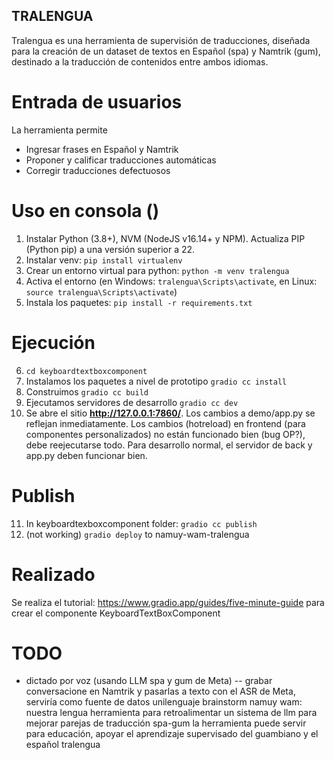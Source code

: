 ## TRALENGUA
Tralengua es una herramienta de supervisión de traducciones, diseñada para la creación de un dataset de textos en Español (spa) y Namtrik (gum), destinado a la traducción de contenidos entre ambos idiomas.

# Entrada de usuarios
La herramienta permite
* Ingresar frases en Español y Namtrik
* Proponer y calificar traducciones automáticas
* Corregir traducciones defectuosos

# Uso en consola ()
1. Instalar Python (3.8+), NVM (NodeJS v16.14+ y NPM). Actualiza PIP (Python pip) a una versión superior a 22.
2. Instalar venv: `pip install virtualenv`
3. Crear un entorno virtual para python: `python -m venv tralengua`
4. Activa el entorno (en Windows: `tralengua\Scripts\activate`, en Linux: `source tralengua\Scripts\activate`)
5. Instala los paquetes: `pip install -r requirements.txt`

# Ejecución
6. `cd keyboardtextboxcomponent`
7. Instalamos los paquetes a nivel de prototipo `gradio cc install`
8. Construimos `gradio cc build`
9. Ejecutamos servidores de desarrollo `gradio cc dev`
10. Se abre el sitio __http://127.0.0.1:7860/__. Los cambios a demo/app.py se reflejan inmediatamente. Los cambios (hotreload) en frontend (para componentes personalizados) no están funcionado bien (bug OP?), debe reejecutarse todo. Para desarrollo normal, el servidor de back y app.py deben funcionar bien.

# Publish
11. In keyboardtexboxcomponent folder: `gradio cc publish`
12. (not working) `gradio deploy` to namuy-wam-tralengua 

# Realizado
Se realiza el tutorial: https://www.gradio.app/guides/five-minute-guide para crear el componente KeyboardTextBoxComponent

# TODO
* dictado por voz (usando LLM spa y gum de Meta)
-- grabar conversacione en Namtrik y pasarlas a texto con el ASR de Meta, serviría como fuente de datos unilenguaje
brainstorm
namuy wam: nuestra lengua
herramienta para retroalimentar un sistema de llm para mejorar parejas de traducción spa-gum
la herramienta puede servir para educación, apoyar el aprendizaje supervisado del guambiano y el español
tralengua